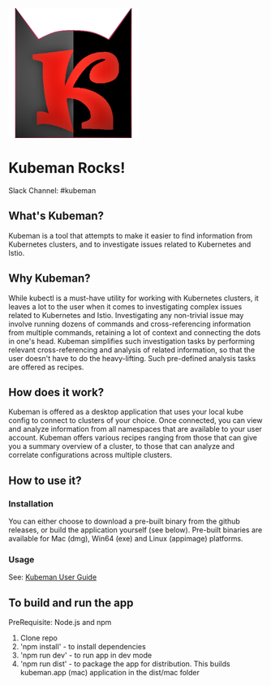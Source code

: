 ![Kubeman Logo](/static/kubeman-logo.png)
# Kubeman Rocks!
Slack Channel: #kubeman

## What's Kubeman?
Kubeman is a tool that attempts to make it easier to find information from Kubernetes clusters, and to investigate issues related to Kubernetes and Istio.

## Why Kubeman?
While kubectl is a must-have utility for working with Kubernetes clusters, it leaves a lot to the user when it comes to investigating complex issues related to Kubernetes and Istio.
Investigating any non-trivial issue may involve running dozens of commands and cross-referencing information from multiple commands, retaining a lot of context and connecting the dots in one's head. Kubeman simplifies such investigation tasks by performing relevant cross-referencing and analysis of related information, so that the user doesn't have to do the heavy-lifting. Such pre-defined analysis tasks are offered as recipes.

## How does it work?
Kubeman is offered as a desktop application that uses your local kube config to connect to clusters of your choice. Once connected, you can view and analyze information from all namespaces that are available to your user account. Kubeman offers various recipes ranging from those that can give you a summary overview of a cluster, to those that can analyze and correlate configurations across multiple clusters.

## How to use it?
### Installation
You can either choose to download a pre-built binary from the github releases, or build the application yourself (see below). Pre-built binaries are available for Mac (dmg), Win64 (exe) and Linux (appimage) platforms.

### Usage
See: [Kubeman User Guide](/userGuide.md)

## To build and run the app
PreRequisite: Node.js and npm

1. Clone repo
2. 'npm install' - to install dependencies
3. 'npm run dev' - to run app in dev mode
4. 'npm run dist' - to package the app for distribution. This builds kubeman.app (mac) application in the dist/mac folder
